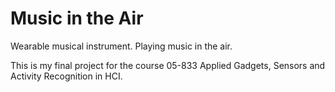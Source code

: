 # Music in the Air
Wearable musical instrument. Playing music in the air.

This is my final project for the course 05-833 Applied Gadgets, Sensors and Activity Recognition in HCI. 
